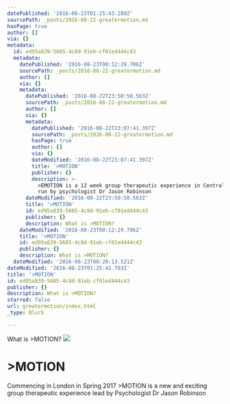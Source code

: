 ```yaml
---
datePublished: '2016-08-23T01:25:43.289Z'
sourcePath: _posts/2016-08-22-greatermotion.md
hasPage: true
author: []
via: {}
metadata:
  id: ed95a839-5685-4c8d-91eb-cf01ed444c43
  metadata:
    datePublished: '2016-08-23T00:12:29.706Z'
    sourcePath: _posts/2016-08-22-greatermotion.md
    author: []
    via: {}
    metadata:
      datePublished: '2016-08-22T23:50:50.563Z'
      sourcePath: _posts/2016-08-22-greatermotion.md
      author: []
      via: {}
      metadata:
        datePublished: '2016-08-22T23:07:41.397Z'
        sourcePath: _posts/2016-08-22-greatermotion.md
        hasPage: true
        author: []
        via: {}
        dateModified: '2016-08-22T23:07:41.397Z'
        title: '>MOTION'
        publisher: {}
        description: >-
          >EMOTION is a 12 week group therapeutic experience in Central London
          run by psychologist Dr Jason Robinson
      dateModified: '2016-08-22T23:50:50.563Z'
      title: '>MOTION'
      id: ed95a839-5685-4c8d-91eb-cf01ed444c43
      publisher: {}
      description: What is >MOTION?
    dateModified: '2016-08-23T00:12:29.706Z'
    title: '>MOTION'
    id: ed95a839-5685-4c8d-91eb-cf01ed444c43
    publisher: {}
    description: What is >MOTION?
  dateModified: '2016-08-23T00:20:13.521Z'
dateModified: '2016-08-23T01:25:42.703Z'
title: '>MOTION'
id: ed95a839-5685-4c8d-91eb-cf01ed444c43
publisher: {}
description: What is >MOTION?
starred: false
url: greatermotion/index.html
_type: Blurb

---
```

What is \>MOTION?
![](https://the-grid-user-content.s3-us-west-2.amazonaws.com/3f18f2df-c0a8-4986-8891-6fb728808ca1.jpg)

# \>MOTION

Commencing in London in Spring 2017 \>MOTION is a new and exciting group therapeutic experience lead by Psychologist Dr Jason Robinson